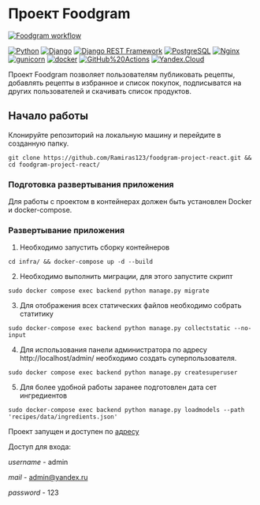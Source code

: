 # Проект Foodgram

[![Foodgram workflow](https://github.com/Ramiras123/foodgram-project-react/actions/workflows/main.yml/badge.svg)](https://github.com/Ramiras123/foodgram-project-react/actions/workflows/main.yml)

[![Python](https://img.shields.io/badge/-Python-464646?style=flat-square&logo=Python)](https://www.python.org/)
[![Django](https://img.shields.io/badge/-Django-464646?style=flat-square&logo=Django)](https://www.djangoproject.com/)
[![Django REST Framework](https://img.shields.io/badge/-Django%20REST%20Framework-464646?style=flat-square&logo=Django%20REST%20Framework)](https://www.django-rest-framework.org/)
[![PostgreSQL](https://img.shields.io/badge/-PostgreSQL-464646?style=flat-square&logo=PostgreSQL)](https://www.postgresql.org/)
[![Nginx](https://img.shields.io/badge/-NGINX-464646?style=flat-square&logo=NGINX)](https://nginx.org/ru/)
[![gunicorn](https://img.shields.io/badge/-gunicorn-464646?style=flat-square&logo=gunicorn)](https://gunicorn.org/)
[![docker](https://img.shields.io/badge/-Docker-464646?style=flat-square&logo=docker)](https://www.docker.com/)
[![GitHub%20Actions](https://img.shields.io/badge/-GitHub%20Actions-464646?style=flat-square&logo=GitHub%20actions)](https://github.com/features/actions)
[![Yandex.Cloud](https://img.shields.io/badge/-Yandex.Cloud-464646?style=flat-square&logo=Yandex.Cloud)](https://cloud.yandex.ru/)

Проект Foodgram позволяет пользователям публиковать рецепты, добавлять рецепты в избранное и список покупок, 
подписыватся на других пользователей и скачивать список продуктов.

## Начало работы

Клонируйте репозиторий на локальную машину и перейдите в созданную папку.
```
git clone https://github.com/Ramiras123/foodgram-project-react.git && cd foodgram-project-react/
```

### Подготовка развертывания приложения

Для работы с проектом в контейнерах должен быть установлен Docker и docker-compose.  


### Развертывание приложения

1. Необходимо запустить сборку контейнеров
```
cd infra/ && docker-compose up -d --build
```
2. Необходимо выполнить миграции, для этого запустите скрипт
```
sudo docker compose exec backend python manage.py migrate
```
3. Для отображения всех статических файлов необходимо собрать статитику
```
sudo docker-compose exec backend python manage.py collectstatic --no-input
```
4. Для использования панели администратора по адресу http://localhost/admin/ необходимо создать суперпользователя.
```
sudo docker compose exec backend python manage.py createsuperuser
```
5. Для более удобной работы заранее подготовлен дата сет ингредиентов
```
sudo docker-compose exec backend python manage.py loadmodels --path 'recipes/data/ingredients.json'
```

Проект запущен и доступен по [адресу](http://158.160.47.225/)

Доступ для входа:

*username* - admin

*mail* - admin@yandex.ru

*password* - 123
